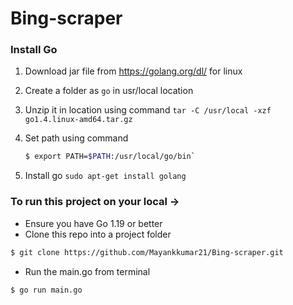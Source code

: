 # Bing-scraper
### Install Go

1. Download jar file from https://golang.org/dl/ for linux

2. Create a folder as `go` in  usr/local location 

3. Unzip it in location using command `tar -C /usr/local -xzf go1.4.linux-amd64.tar.gz`

4. Set path using command
   ```bash
   $ export PATH=$PATH:/usr/local/go/bin`
   ```

6. Install go `sudo apt-get install golang`
### To run this project on your local ->
* Ensure you have Go 1.19 or better
* Clone this repo into a project folder
```bash
$ git clone https://github.com/Mayankkumar21/Bing-scraper.git
```
* Run the main.go from terminal
```bash
$ go run main.go
```
